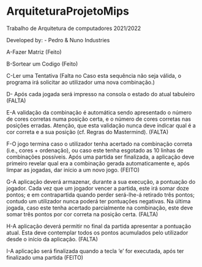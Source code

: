 # ArquiteturaProjetoMips

Trabalho de Arquitetura de computadores 2021/2022

Developed by: - Pedro & Nuno Industries
               
A-Fazer Matriz 
(Feito)

B-Sortear um Codigo 
(Feito)

C-Ler uma Tentativa (Falta no Caso esta sequência não seja válida, o programa irá solicitar ao utilizador uma nova combinação.)

D- Após cada jogada será impresso na consola o estado do atual tabuleiro (FALTA)

E-A validação da combinação é automática sendo apresentado o número de cores 
corretas  numa  posição  certa,  e  o  número  de  cores  corretas  nas  posições  erradas. 
Atenção, que esta validação nunca deve indicar qual é a cor correta e a sua posição (cf. 
Regras do Mastermind). 
(FALTA)

F-O  jogo  termina  caso  o  utilizador  tenha  acertado  na  combinação  correta  (i.e., 
cores + ordenação), ou caso este tenha esgotado as 10 linhas de combinações possíveis. 
Após uma partida ser finalizada, a aplicação deve primeiro revelar qual era a combinação 
gerada automaticamente e, após limpar as jogadas, dar início a um novo jogo. 
(FEITO)

G-A  aplicação  deverá  armazenar,  durante  a  sua  execução,  a  pontuação  do 
jogador.  Cada  vez  que  um  jogador  vencer  a  partida,  este  irá  somar  doze  pontos;  e  em 
contrapartida quando perder será-lhe-á retirado três pontos; contudo um utilizador nunca 
poderá  ter  pontuações  negativas.  Na  última  jogada,  caso  este  tenha  acertado 
parcialmente  na  combinação,  este  deve  somar  três  pontos  por  cor  correta  na  posição 
certa. 
(FALTA)

H-A  aplicação  deverá  permitir  no  final  da  partida  apresentar  a  pontuação  atual. 
Esta  deve  contemplar  todos  os  pontos  acumulados  pelo  utilizador  desde  o  início  da 
aplicação. 
(FALTA)

I-A aplicação será finalizada quando a tecla ‘e’ for executada, após ter finalizado uma partida 
(FEITO)
